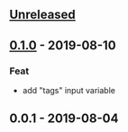 <a name="unreleased"></a>
## [Unreleased]


<a name="0.1.0"></a>
## [0.1.0] - 2019-08-10
### Feat
- add "tags" input variable


<a name="0.0.1"></a>
## 0.0.1 - 2019-08-04

[Unreleased]: https://github.com/nozaq/terraform-aws-secure-baseline/compare/0.1.0...HEAD
[0.1.0]: https://github.com/nozaq/terraform-aws-secure-baseline/compare/0.0.1...0.1.0
